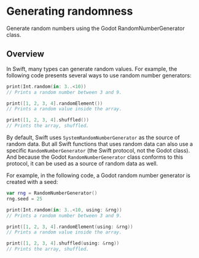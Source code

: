 # Generating randomness

Generate random numbers using the Godot RandomNumberGenerator class.

## Overview

In Swift, many types can generate random values.
For example, the following code presents several ways to use random number generators:

```swift
print(Int.random(in: 3..<10))
// Prints a random number between 3 and 9.

print([1, 2, 3, 4].randomElement())
// Prints a random value inside the array.

print([1, 2, 3, 4].shuffled())
// Prints the array, shuffled.
```

By default, Swift uses `SystemRandomNumberGenerator` as the source of random data. But all Swift functions that uses random data can also use a specific `RandomNumberGenerator` (the Swift protocol, not the Godot class).
And because the Godot ``RandomNumberGenerator`` class conforms to this protocol, it can be used as a source of random data as well.

For example, in the following code, a Godot random number generator is created with a seed:

```swift
var rng = RandomNumberGenerator()
rng.seed = 25

print(Int.random(in: 3..<10, using: &rng))
// Prints a random number between 3 and 9.

print([1, 2, 3, 4].randomElement(using: &rng))
// Prints a random value inside the array.

print([1, 2, 3, 4].shuffled(using: &rng))
// Prints the array, shuffled.
```
